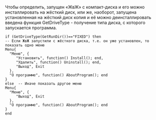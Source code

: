 Чтобы определить, запущен «ЖвЖ» с компакт-диска и его можно инсталлировать на жёсткий диск, или же, наоборот, запущена установленная на жёсткий диск копия и её можно деинсталлировать введена функция GetDriveType - получение типа диска, с которого запускается программа.

```
if (GetDriveType(GetRunDir())=="FIXED") then 
-- Если ЖвЖ запустили с жёсткого диска, т.е. он уже установлен, то показать одно меню
Menu{ 
  "Меню", { 
     "Установить", function() Install(); end,
     "Удалить", function() Uninstall(); end, 
     "Выход", Exit 
  }, 
  "О программе", function() AboutProgram(); end 
} 
else  -- Иначе показать другое меню 
Menu{ 
  "Меню", { 
     "Выход", Exit 
  }, 
  "О программе", function() AboutProgram(); end 
} 
end
```